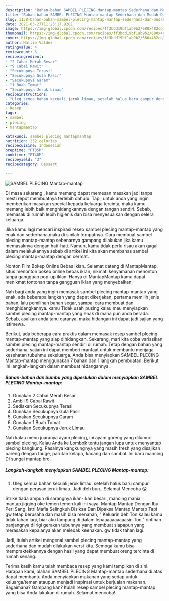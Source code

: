 ```yaml
---
description: "Bahan-bahan SAMBEL PLECING Mantap-mantap Sederhana dan Mudah Dibuat"
title: "Bahan-bahan SAMBEL PLECING Mantap-mantap Sederhana dan Mudah Dibuat"
slug: 1138-bahan-bahan-sambel-plecing-mantap-mantap-sederhana-dan-mudah-dibuat
date: 2021-03-27T11:25:17.928Z
image: https://img-global.cpcdn.com/recipes/ff3bdd19bf1ab9b2/680x482cq70/sambel-plecing-mantap-mantap-foto-resep-utama.jpg
thumbnail: https://img-global.cpcdn.com/recipes/ff3bdd19bf1ab9b2/680x482cq70/sambel-plecing-mantap-mantap-foto-resep-utama.jpg
cover: https://img-global.cpcdn.com/recipes/ff3bdd19bf1ab9b2/680x482cq70/sambel-plecing-mantap-mantap-foto-resep-utama.jpg
author: Hallie Valdez
ratingvalue: 4
reviewcount: 6
recipeingredient:
- "2 Cabai Merah Besar"
- "9 Cabai Rawit"
- "Secukupnya Terasi"
- "Secukupnya Gula Pasir"
- "Secukupnya Garam"
- "1 Buah Tomat"
- "Secukupnya Jeruk Limau"
recipeinstructions:
- "Uleg semua bahan kecuali jeruk limau, setelah halus baru campur dengan perasan jeruk limau. Jadi deh bun.. Selamat Mencoba 😘"
categories:
- Resep
tags:
- sambel
- plecing
- mantapmantap

katakunci: sambel plecing mantapmantap 
nutrition: 232 calories
recipecuisine: Indonesian
preptime: "PT35M"
cooktime: "PT48M"
recipeyield: "3"
recipecategory: Dessert

---
```



![SAMBEL PLECING Mantap-mantap](https://img-global.cpcdn.com/recipes/ff3bdd19bf1ab9b2/680x482cq70/sambel-plecing-mantap-mantap-foto-resep-utama.jpg)

Di masa  sekarang , kamu memang dapat memesan masakan jadi tanpa mesti repot membuatnya terlebih dahulu. Tapi, untuk anda yang ingin memberikan masakan special kepada keluarga tercinta, maka kamu memang lebih baik menghidangkannya dengan tangan sendiri. Sebab, memasak di rumah lebih higienis dan bisa menyesuaikan dengan selera keluarga.

Jika kamu lagi mencari inspirasi resep sambel plecing mantap-mantap yang enak dan sederhana,maka di sinilah tempatnya. Cara membuat sambel plecing mantap-mantap  sebenarnya gampang dilakukan jika kamu memasaknya dengan hati-hati. Namun, kamu tidak perlu risau akan gagal dalam melakukannya 
sebab di artikel ini kita akan membahas sambel plecing mantap-mantap dengan cermat.  

Nonton Film Bokep Online Bebas Iklan. Selamat datang di MantapMantap, situs menonton bokep online bebas iklan, nikmati kenyamanan menonton tanpa gangguan pop-up iklan. Hanya di MantapMantap kamu dapat menikmat tontonan tanpa gangguan iklan yang menyebalkan.

Nah bagi anda yang ingin memasak sambel plecing mantap-mantap yang enak, ada beberapa langkah yang dapat dikerjakan, pertama memilih jenis bahan, lalu pemilihan bahan segar, sampai cara membuat dan menghidangkannya. kamu Tidak usah pusing kalau mau menyiapkan sambel plecing mantap-mantap yang enak di mana pun anda berada. Sebab, asalkan anda  tahu caranya, maka hidangan ini dapat jadi sajian yang istimewa.

Berikut, ada beberapa cara praktis  dalam memasak resep sambel plecing mantap-mantap yang siap dihidangkan. Sekarang, mari kita coba variasikan sambel plecing mantap-mantap sendiri di rumah. Tetap dengan bahan yang sederhana, sajian ini dapat memberi manfaat untuk membantu menjaga kesehatan tubuhmu sekeluarga. Anda bisa menyiapkan SAMBEL PLECING Mantap-mantap menggunakan 7 bahan dan 1 langkah pembuatan. Berikut ini langkah-langkah dalam membuat hidangannya.

<!--inarticleads1-->

##### Bahan-bahan dan bumbu yang diperlukan dalam menyiapkan SAMBEL PLECING Mantap-mantap:

1. Gunakan 2 Cabai Merah Besar
1. Ambil 9 Cabai Rawit
1. Sediakan Secukupnya Terasi
1. Gunakan Secukupnya Gula Pasir
1. Gunakan Secukupnya Garam
1. Gunakan 1 Buah Tomat
1. Gunakan Secukupnya Jeruk Limau


Nah kalau menu juaranya ayam plecing, ini ayam goreng yang dilumuri sambel plecing. Kalau Anda ke Lombok tentu jangan lupa untuk menyantap plecing kangkung. Pasalnya kangkungnya yang masih fresh yang disajikan bareng dengan tauge, parutan kelapa, kacang dan sambal. Ini baru mancing DI sungai mantap bro. 

<!--inarticleads2-->

##### Langkah-langkah menyiapkan SAMBEL PLECING Mantap-mantap:

1. Uleg semua bahan kecuali jeruk limau, setelah halus baru campur dengan perasan jeruk limau. Jadi deh bun.. Selamat Mencoba 😘


Strike tiada ampun di sarangnya ikan-ikan besar , mancing mania mantap.jigging oke temen temen kali ini saya. Mantap Mantap Dengan Ibu Peri Sang. Istri Mafia Selingkuh Disiksa Dan Dipaksa Mantap Mantap Tapi gw tetap berusaha dan masih bisa menahan, &#34; Keluarin deh Ton kalau kamu tidak tahan lagi, biar aku tampung di dalam lepaaaaaaaaaasin Ton,&#34; rintihan panjangnya diirigi gerakan tubuhnya yang membuat siapapun yang merasakan kepalanya akan meledak keenakan. gw tidak tahan lagi. 

Jadi, itulah artikel mengenai  sambel plecing mantap-mantap  yang sederhana dan mudah dilakukan versi kita. Semoga kamu bisa mempraktekkannya dengan hasil yang dapat membuat oreng tercinta di rumah senang. 

Terima kasih kamu telah membaca resep yang kami tampilkan di sini. Harapan kami, olahan  SAMBEL PLECING Mantap-mantap sederhana di atas dapat membantu Anda menyiapkan makanan yang sedap untuk keluarga/teman ataupun menjadi inspirasi untuk berjualan makanan. Bagaimana? Gampang kan? Itulah resep sambel plecing mantap-mantap yang bisa Anda lakukan di rumah. Selamat mencoba!

